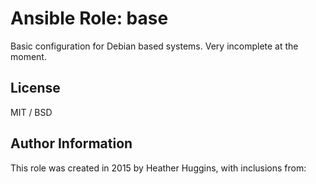 # Ansible Role: base

Basic configuration for Debian based systems. Very incomplete at the moment.

## License

MIT / BSD

## Author Information

This role was created in 2015 by Heather Huggins, with inclusions from:

